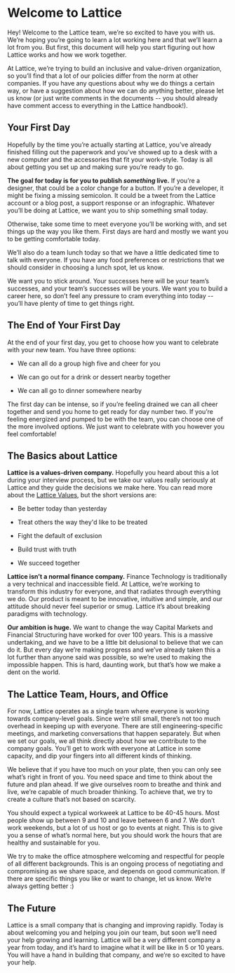 # Welcome to Lattice

Hey! Welcome to the Lattice team, we’re so excited to have you with us. We’re hoping you’re going to learn a lot working here and that we’ll learn a lot from you. But first, this document will help you start figuring out how Lattice works and how we work together.

At Lattice, we’re trying to build an inclusive and value-driven organization, so you’ll find that a lot of our policies differ from the norm at other companies. If you have any questions about why we do things a certain way, or have a suggestion about how we can do anything better, please let us know (or just write comments in the documents -- you should already have comment access to everything in the Lattice handbook!).  

## Your First Day

Hopefully by the time you’re actually starting at Lattice, you’ve already finished filling out the paperwork and you’ve showed up to a desk with a new computer and the accessories that fit your work-style. Today is all about getting you set up and making sure you’re ready to go.

**The goal for today is for you to publish _something_ live.** If you’re a designer, that could be a color change for a button. If you’re a developer, it might be fixing a missing semicolon. It could be a tweet from the Lattice account or a blog post, a support response or an infographic. Whatever you’ll be doing at Lattice, we want you to ship something small today.

Otherwise, take some time to meet everyone you’ll be working with, and set things up the way you like them. First days are hard and mostly we want you to be getting comfortable today.

We’ll also do a team lunch today so that we have a little dedicated time to talk with everyone. If you have any food preferences or restrictions that we should consider in choosing a lunch spot, let us know.

We want you to stick around. Your successes here will be your team’s successes, and your team’s successes will be yours. We want you to build a career here, so don’t feel any pressure to cram everything into today -- you’ll have plenty of time to get things right.

## The End of Your First Day

At the end of your first day, you get to choose how you want to celebrate with your new team. You have three options:

* We can all do a group high five and cheer for you

* We can go out for a drink or dessert nearby together

* We can all go to dinner somewhere nearby

The first day can be intense, so if you’re feeling drained we can all cheer together and send you home to get ready for day number two. If you’re feeling energized and pumped to be with the team, you can choose one of the more involved options. We just want to celebrate with you however you feel comfortable!

## The Basics about Lattice

**Lattice is a values-driven company.** Hopefully you heard about this a lot during your interview process, but we take our values really seriously at Lattice and they guide the decisions we make here. You can read more about the [Lattice Values](https://github.com/Lattice/handbook/blob/master/Lattice%20Values.md), but the short versions are:

* Be better today than yesterday

* Treat others the way they'd like to be treated

* Fight the default of exclusion

* Build trust with truth

* We succeed together

**Lattice isn’t a normal finance company.** Finance Technology is traditionally a very technical and inaccessible field. At Lattice, we’re working to transform this industry for everyone, and that radiates through everything we do. Our product is meant to be innovative, intuitive and simple, and our attitude should never feel superior or smug. Lattice it’s about breaking paradigms with technology.

**Our ambition is huge.** We want to change the way Capital Markets and Financial Structuring have worked for over 100 years. This is a massive undertaking, and we have to be a little bit delusional to believe that we can do it. But every day we’re making progress and we’ve already taken this a lot further than anyone said was possible, so we’re used to making the impossible happen. This is hard, daunting work, but that’s how we make a dent on the world.

## The Lattice Team, Hours, and Office

For now, Lattice operates as a single team where everyone is working towards company-level goals. Since we’re still small, there’s not too much overhead in keeping up with everyone. There are still engineering-specific meetings, and marketing conversations that happen separately. But when we set our goals, we all think directly about how we contribute to the company goals. You’ll get to work with everyone at Lattice in some capacity, and dip your fingers into all different kinds of thinking.

We believe that if you have too much on your plate, then you can only see what’s right in front of you. You need space and time to think about the future and plan ahead. If we give ourselves room to breathe and think and live, we’re capable of much broader thinking. To achieve that, we try to create a culture that’s not based on scarcity.

You should expect a typical workweek at Lattice to be 40-45 hours. Most people show up between 9 and 10 and leave between 6 and 7. We don’t work weekends, but a lot of us host or go to events at night. This is to give you a sense of what’s normal here, but you should work the hours that are healthy and sustainable for you.

We try to make the office atmosphere welcoming and respectful for people of all different backgrounds. This is an ongoing process of negotiating and compromising as we share space, and depends on good communication. If there are specific things you like or want to change, let us know. We’re always getting better :)

## The Future

Lattice is a small company that is changing and improving rapidly. Today is about welcoming you and helping you join our team, but soon we’ll need your help growing and learning. Lattice will be a very different company a year from today, and it’s hard to imagine what it will be like in 5 or 10 years. You will have a hand in building that company, and we’re so excited to have your help.
